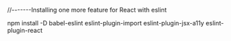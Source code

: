 //-------Installing one more feature for React with eslint

npm install -D babel-eslint eslint-plugin-import eslint-plugin-jsx-a11y eslint-plugin-react
